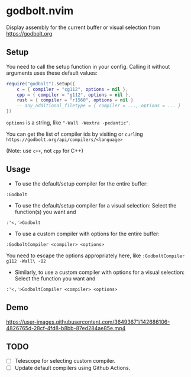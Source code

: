 # godbolt.nvim

Display assembly for the current buffer or visual selection from https://godbolt.org

## Setup
You need to call the setup function in your config. Calling it without arguments uses these default values:

```lua
require("godbolt").setup({
    c = { compiler = "cg112", options = nil },
    cpp = { compiler = "g112", options = nil },
    rust = { compiler = "r1560", options = nil }
    -- any_additional_filetype = { compiler = ..., options = ... }
})
```
`options` is a string, like `"-Wall -Wextra -pedantic"`.

You can get the list of compiler ids by visiting or `curl`ing `https://godbolt.org/api/compilers/<language>`

(Note: use `c++`, not `cpp` for C++)


## Usage

 - To use the default/setup compiler for the entire buffer:

  `:Godbolt`
 - To use the default/setup compiler for a visual selection: Select the function(s) you want and
 
  `:'<,'>Godbolt`
 - To use a custom compiler with options for the entire buffer:

  `:GodboltCompiler <compiler> <options>`
  
   You need to escape the options appropriately here, like `:GodboltCompiler g112 -Wall\ -O2`
 - Similarly, to use a custom compiler with options for a visual selection: Select the function you want and

  `:'<,'>GodboltCompiler <compiler> <options>`

## Demo
https://user-images.githubusercontent.com/36493671/142686106-4826765d-28cf-4fd8-b8bb-87ed284ae85e.mp4

## TODO
 - [ ] Telescope for selecting custom compiler.
 - [ ] Update default compilers using Github Actions.
